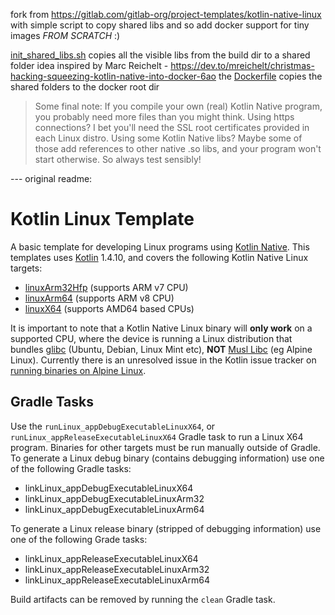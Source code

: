 fork from https://gitlab.com/gitlab-org/project-templates/kotlin-native-linux
with simple script to copy shared libs 
and so add docker support for tiny images *FROM SCRATCH* :)

[init_shared_libs.sh](init_shared_libs.sh) copies all the visible libs from the build dir to a shared folder
idea inspired by Marc Reichelt - https://dev.to/mreichelt/christmas-hacking-squeezing-kotlin-native-into-docker-6ao
the [Dockerfile](Dockerfile) copies the shared folders to the docker root dir

> Some final note: If you compile your own (real) Kotlin Native program, you probably need more files than you might think. Using https connections? I bet you'll need the SSL root certificates provided in each Linux distro. Using some Kotlin Native libs? Maybe some of those add references to other native .so libs, and your program won't start otherwise. So always test sensibly!

--- original readme:

# Kotlin Linux Template

A basic template for developing Linux programs using 
[Kotlin Native](https://kotlinlang.org/docs/reference/native-overview.html). This templates uses 
[Kotlin](http://kotlinlang.org/) 1.4.10, and covers the following Kotlin Native Linux targets:

- [linuxArm32Hfp](src/linuxArm32Main) (supports ARM v7 CPU)
- [linuxArm64](src/linuxArm64Main) (supports ARM v8 CPU)
- [linuxX64](src/linuxX64Main) (supports AMD64 based CPUs)

It is important to note that a Kotlin Native Linux binary will **only work** on a supported CPU, where the device is 
running a Linux distribution that bundles [glibc](https://www.gnu.org/software/libc/) (Ubuntu, Debian, Linux Mint etc), 
**NOT** [Musl Libc](https://www.musl-libc.org/) (eg Alpine Linux). Currently there is an unresolved issue in the Kotlin 
issue tracker on [running binaries on Alpine Linux](https://youtrack.jetbrains.com/issue/KT-38876).


## Gradle Tasks

Use the `runLinux_appDebugExecutableLinuxX64`, or `runLinux_appReleaseExecutableLinuxX64` Gradle task to run a Linux 
X64 program. Binaries for other targets must be run manually outside of Gradle. To generate a Linux debug binary 
(contains debugging information) use one of the following Gradle tasks:

- linkLinux_appDebugExecutableLinuxX64
- linkLinux_appDebugExecutableLinuxArm32
- linkLinux_appDebugExecutableLinuxArm64

To generate a Linux release binary (stripped of debugging information) use one of the following Grade tasks:

- linkLinux_appReleaseExecutableLinuxX64
- linkLinux_appReleaseExecutableLinuxArm32
- linkLinux_appReleaseExecutableLinuxArm64

Build artifacts can be removed by running the `clean` Gradle task.
